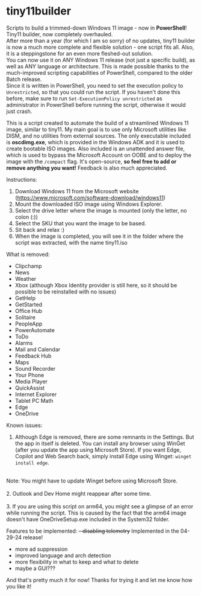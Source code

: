 # tiny11builder

Scripts to build a trimmed-down Windows 11 image - now in **PowerShell**!
<br>
Tiny11 builder, now completely overhauled.
</br>
After more than a year (for which I am so sorry) of no updates, tiny11 builder is now a much more complete and flexible solution - one script fits all. Also, it is a steppingstone for an even more fleshed-out solution.
<br>
You can now use it on ANY Windows 11 release (not just a specific build), as well as ANY language or architecture.
This is made possible thanks to the much-improved scripting capabilities of PowerShell, compared to the older Batch release.
</br>
Since it is written in PowerShell, you need to set the execution policy to  `Unrestricted`, so that you could run the script.
If you haven't done this before, make sure to run `Set-ExecutionPolicy unrestricted` as administrator in PowerShell before running the script, otherwise it would just crash.



This is a script created to automate the build of a streamlined Windows 11 image, similar to tiny11.
My main goal is to use only Microsoft utilities like DISM, and no utilities from external sources. The only executable included is **oscdimg.exe**, which is provided in the Windows ADK and it is used to create bootable ISO images. 
Also included is an unattended answer file, which is used to bypass the Microsoft Account on OOBE and to deploy the image with the `/compact` flag.
It's open-source, **so feel free to add or remove anything you want!** Feedback is also much appreciated.

Instructions:

1. Download Windows 11 from the Microsoft website (<https://www.microsoft.com/software-download/windows11>)
2. Mount the downloaded ISO image using Windows Explorer.
3. Select the drive letter where the image is mounted (only the letter, no colon (:))
4. Select the SKU that you want the image to be based.
5. Sit back and relax :)
6. When the image is completed, you will see it in the folder where the script was extracted, with the name tiny11.iso

What is removed:

- Clipchamp
- News
- Weather
- Xbox (although Xbox Identity provider is still here, so it should be possible to be reinstalled with no issues)
- GetHelp
- GetStarted
- Office Hub
- Solitaire
- PeopleApp
- PowerAutomate
- ToDo
- Alarms
- Mail and Calendar
- Feedback Hub
- Maps
- Sound Recorder
- Your Phone
- Media Player
- QuickAssist
- Internet Explorer
- Tablet PC Math
- Edge
- OneDrive

Known issues:

1. Although Edge is removed, there are some remnants in the Settings. But the app in itself is deleted. You can install any browser using WinGet (after you update the app using Microsoft Store). If you want Edge, Copilot and Web Search back, simply install Edge using Winget: `winget install edge`.
<br>
Note: You might have to update Winget before using Microsoft Store.
<br>
</br>
2. Outlook and Dev Home might reappear after some time.
<br>
</br>
3. If you are using this script on arm64, you might see a glimpse of an error while running the script. This is caused by the fact that the arm64 image doesn't have OneDriveSetup.exe included in the System32 folder.

Features to be implemented:
~~- disabling telemetry~~ Implemented in the 04-29-24 release!
- more ad suppression
- improved language and arch detection
- more flexibility in what to keep and what to delete
- maybe a GUI???

And that's pretty much it for now!
Thanks for trying it and let me know how you like it!
